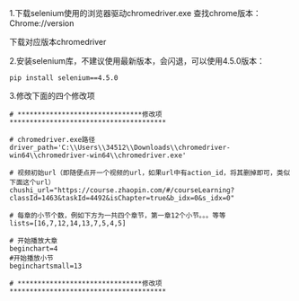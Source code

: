 

1.下载selenium使用的浏览器驱动chromedriver.exe
查找chrome版本：Chrome://version

下载对应版本chromedriver



2.安装selenium库，不建议使用最新版本，会闪退，可以使用4.5.0版本：

```
pip install selenium==4.5.0
```

3.修改下面的四个修改项

```
# *******************************修改项***************************************
 
# chromedriver.exe路径
driver_path='C:\\Users\\34512\\Downloads\\chromedriver-win64\\chromedriver-win64\\chromedriver.exe'
 
# 视频初始url（即随便点开一个视频的url，如果url中有action_id，将其删掉即可，类似下面这个url）
chushi_url="https://course.zhaopin.com/#/courseLearning?classId=1463&taskId=4492&isChapter=true&b_idx=0&s_idx=0"
 
# 每章的小节个数，例如下方为一共四个章节，第一章12个小节。。。等等
lists=[16,7,12,14,13,7,5,4,5]
 
# 开始播放大章
beginchart=4
#开始播放小节
beginchartsmall=13
 
# *******************************修改项***************************************
```

